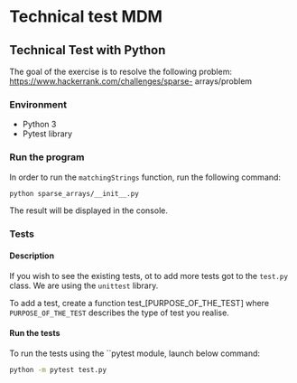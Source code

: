# Technical test MDM

## Technical Test with Python

The goal of the exercise is to resolve the following problem:
https://www.hackerrank.com/challenges/sparse-
arrays/problem

### Environment

- Python 3
- Pytest library

### Run the program

In order to run the `matchingStrings` function, run the following command:

```bash
python sparse_arrays/__init__.py
```

The result will be displayed in the console.

### Tests

#### Description

If you wish to see the existing tests, ot to add more tests got to the `test.py` class.
We are using the `unittest` library.

To add a test, create a function test_[PURPOSE_OF_THE_TEST] where `PURPOSE_OF_THE_TEST` describes the type of test you realise. 

#### Run the tests

To run the tests using the ``pytest module, launch below command:

```bash
python -m pytest test.py
```
